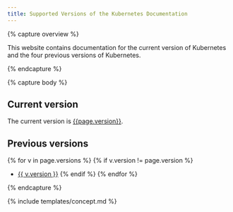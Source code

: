```yaml
---
title: Supported Versions of the Kubernetes Documentation
---
```


{% capture overview %}

This website contains documentation for the current version of Kubernetes
and the four previous versions of Kubernetes.

{% endcapture %}

{% capture body %}

## Current version

The current version is
[{{page.version}}](/).

## Previous versions

{% for v in page.versions %}
{% if v.version != page.version %}
* [{{ v.version }}]({{v.url}})
{% endif %}
{% endfor %}

{% endcapture %}

{% include templates/concept.md %}
